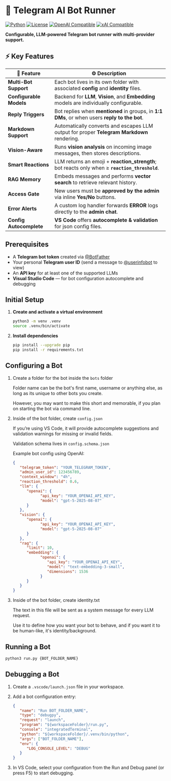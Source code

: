 # 🤖 Telegram AI Bot Runner

[![Python](https://img.shields.io/badge/Python-3.10%2B-blue.svg)](https://www.python.org/)
[![License](https://img.shields.io/badge/License-Apache_2.0-green.svg)](LICENSE)
[![OpenAI Compatible](https://img.shields.io/badge/LLM-OpenAI-blue)](#)
[![xAI Compatible](https://img.shields.io/badge/LLM-xAI-black)](#)

**Configurable, LLM-powered Telegram bot runner with multi-provider support.**

## ⚡️ Key Features

| 🧩 Feature | ⚙️ Description |
|---|---|
| **Multi-Bot Support** | Each bot lives in its own folder with associated **config** and **identity** files. |
| **Configurable Models** | Backend for **LLM**, **Vision**, and **Embedding** models are individually configurable. |
| **Reply Triggers** | Bot replies when **mentioned** in groups, in **1:1 DMs**, or when users **reply to the bot**. |
| **Markdown Support** | Automatically converts and escapes LLM output for proper **Telegram Markdown** rendering. |
| **Vision-Aware** | Runs **vision analysis** on incoming image messages, then stores descriptions. |
| **Smart Reactions** | LLM returns an emoji + **reaction_strength**; bot reacts only when ≥ **`reaction_threshold`**. |
| **RAG Memory** | Embeds messages and performs **vector search** to retrieve relevant history. |
| **Access Gate** | New users must be **approved by the admin** via inline **Yes/No** buttons. |
| **Error Alerts** | A custom log handler forwards **ERROR** logs directly to the **admin chat**. |
| **Config Autocomplete** | **VS Code** offers **autocomplete & validation** for json config files. |

## Prerequisites
- A **Telegram bot token** created via [@BotFather](https://t.me/BotFather)
- Your personal **Telegram user ID** (send a message to [@userinfobot](https://t.me/userinfobot) to view)
- An **API key** for at least one of the supported LLMs
- **Visual Studio Code** — for bot configuration autocomplete and debugging

## Initial Setup

1. **Create and activate a virtual environment**
   ```bash
   python3 -m venv .venv
   source .venv/bin/activate
   ```

3. **Install dependencies**
   ```bash
   pip install --upgrade pip
   pip install -r requirements.txt
   ```

## Configuring a Bot

1. Create a folder for the bot inside the `bots` folder

   Folder name can be the bot's first name, username or anything else, as long as its unique to other bots you create.  

   However, you may want to make this short and memorable, if you plan on starting the bot via command line.  

2. Inside of the bot folder, create `config.json`

   If you’re using VS Code, it will provide autocomplete suggestions and validation warnings for missing or invalid fields.

   Validation schema lives in `config.schema.json`

   Example bot config using OpenAI:

   ```json
   {
      "telegram_token": "YOUR_TELEGRAM_TOKEN",
      "admin_user_id": 123456789,
      "context_window": "4h",
      "reaction_threshold": 0.6,
      "llm": {
         "openai": {
               "api_key": "YOUR_OPENAI_API_KEY",
               "model": "gpt-5-2025-08-07"
         }
      },
      "vision": {
         "openai": {
               "api_key": "YOUR_OPENAI_API_KEY",
               "model": "gpt-5-2025-08-07"
         }
      },
      "rag": {
         "limit": 10,
         "embedding": {
               "openai": {
                  "api_key": "YOUR_OPENAI_API_KEY",
                  "model": "text-embedding-3-small",
                  "dimensions": 1536
               }
         }
      }
   }
   ```

3. Inside of the bot folder, create identity.txt

   The text in this file will be sent as a system message for every LLM request.

   Use it to define how you want your bot to behave, and if you want it to be human-like, it's identity/background.  

## Running a Bot

```bash
python3 run.py {BOT_FOLDER_NAME}
```

## Debugging a Bot

1. Create a `.vscode/launch.json` file in your workspace.

2. Add a bot configuration entry:

   ```json
   {
      "name": "Run BOT_FOLDER_NAME",
      "type": "debugpy",
      "request": "launch",
      "program": "${workspaceFolder}/run.py",
      "console": "integratedTerminal",
      "python": "${workspaceFolder}/.venv/bin/python",
      "args": ["BOT_FOLDER_NAME"],
      "env": {
         "LOG_CONSOLE_LEVEL": "DEBUG"
      }
   }
   ```

3. In VS Code, select your configuration from the Run and Debug panel (or press F5) to start debugging.
